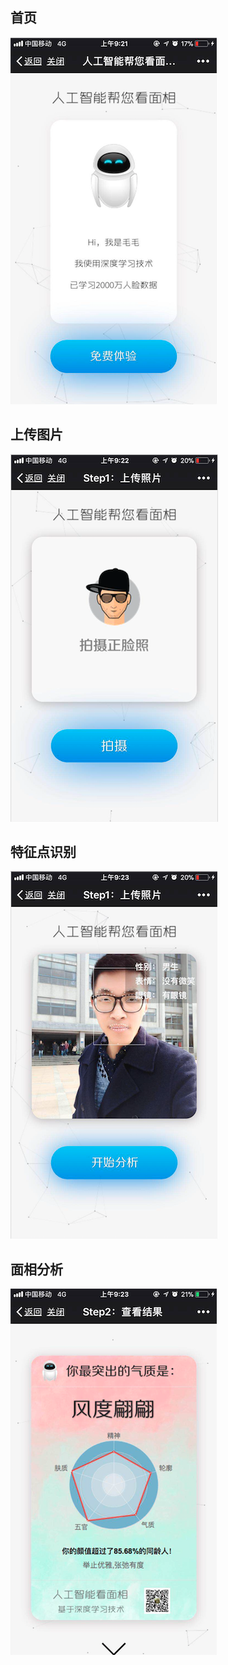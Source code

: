 

## 首页
![](src/main/resources/static/images/1.png)

## 上传图片
![](src/main/resources/static/images/2.png)

## 特征点识别
![](src/main/resources/static/images/3.png)

## 面相分析
![](src/main/resources/static/images/4.png)
